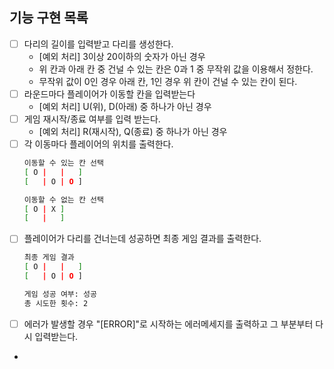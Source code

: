 ## 기능 구현 목록
- [ ] 다리의 길이를 입력받고 다리를 생성한다.
  - [예외 처리] 3이상 20이하의 숫자가 아닌 경우
  - 위 칸과 아래 칸 중 건널 수 있는 칸은 0과 1 중 무작위 값을 이용해서 정한다.
  - 무작위 값이 0인 경우 아래 칸, 1인 경우 위 칸이 건널 수 있는 칸이 된다.
- [ ] 라운드마다 플레이어가 이동할 칸을 입력받는다
  - [예외 처리] U(위), D(아래) 중 하나가 아닌 경우 
- [ ] 게임 재시작/종료 여부를 입력 받는다.
  - [예외 처리] R(재시작), Q(종료) 중 하나가 아닌 경우
- [ ] 각 이동마다 플레이어의 위치를 출력한다. 
    ```sh
    이동할 수 있는 칸 선택
    [ O |   |   ]
    [   | O | O ]
  
    이동할 수 없는 칸 선택
    [ O | X ]
    [   |   ]
    ```
- [ ] 플레이어가 다리를 건너는데 성공하면 최종 게임 결과를 출력한다.
    ```sh
    최종 게임 결과
    [ O |   |   ]
    [   | O | O ]
    
    게임 성공 여부: 성공
    총 시도한 횟수: 2
    ```
- [ ] 에러가 발생할 경우 "[ERROR]"로 시작하는 에러메세지를 출력하고 그 부분부터 다시 입력받는다.
- 
